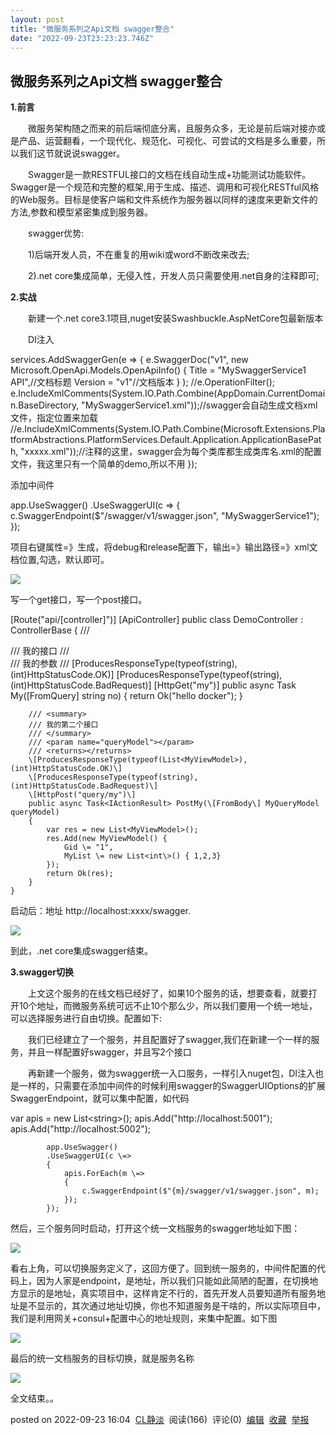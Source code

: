 ```yaml
---
layout: post
title: "微服务系列之Api文档 swagger整合"
date: "2022-09-23T23:23:23.746Z"
---
```

微服务系列之Api文档 swagger整合
---------------------

**1.前言**

　　微服务架构随之而来的前后端彻底分离，且服务众多，无论是前后端对接亦或是产品、运营翻看，一个现代化、规范化、可视化、可尝试的文档是多么重要，所以我们这节就说说swagger。

　　Swagger是一款RESTFUL接口的文档在线自动生成+功能测试功能软件。Swagger是一个规范和完整的框架,用于生成、描述、调用和可视化RESTful风格的Web服务。目标是使客户端和文件系统作为服务器以同样的速度来更新文件的方法,参数和模型紧密集成到服务器。

　　swagger优势:

　　1)后端开发人员，不在重复的用wiki或word不断改来改去;

　　2).net core集成简单，无侵入性，开发人员只需要使用.net自身的注释即可;

**2.实战**

　　新建一个.net core3.1项目,nuget安装Swashbuckle.AspNetCore包最新版本

　　DI注入

 services.AddSwaggerGen(e =>
            {
                e.SwaggerDoc("v1",
                    new Microsoft.OpenApi.Models.OpenApiInfo()
                    {
                        Title \= "MySwaggerService1 API",//文档标题
                        Version \= "v1"//文档版本
                    }
                    );
                //e.OperationFilter<AddAuthTokenFilter>();
                e.IncludeXmlComments(System.IO.Path.Combine(AppDomain.CurrentDomain.BaseDirectory, "MySwaggerService1.xml"));//swagger会自动生成文档xml文件，指定位置来加载
                //e.IncludeXmlComments(System.IO.Path.Combine(Microsoft.Extensions.PlatformAbstractions.PlatformServices.Default.Application.ApplicationBasePath, "xxxxx.xml"));//注释的这里，swagger会为每个类库都生成类库名.xml的配置文件，我这里只有一个简单的demo,所以不用
            });

添加中间件

app.UseSwagger()
               .UseSwaggerUI(c \=>
               {
                   c.SwaggerEndpoint($"/swagger/v1/swagger.json", "MySwaggerService1");
               });

项目右键属性=》生成，将debug和release配置下，输出=》输出路径=》xml文档位置,勾选，默认即可。

![](https://img2022.cnblogs.com/blog/846824/202209/846824-20220923154205765-265124058.png)

写一个get接口，写一个post接口。

  \[Route("api/\[controller\]")\]
    \[ApiController\]
    public class DemoController : ControllerBase
    {
        /// <summary>
        /// 我的接口
        /// </summary>
        /// <param name="no">我的参数</param>
        /// <returns></returns>
        \[ProducesResponseType(typeof(string), (int)HttpStatusCode.OK)\]
        \[ProducesResponseType(typeof(string), (int)HttpStatusCode.BadRequest)\]
        \[HttpGet("my")\]
        public async Task<IActionResult> My(\[FromQuery\] string no)
        {
            return Ok("hello docker");
        }

        /// <summary>
        /// 我的第二个接口
        /// </summary>
        /// <param name="queryModel"></param>
        /// <returns></returns>
        \[ProducesResponseType(typeof(List<MyViewModel>), (int)HttpStatusCode.OK)\]
        \[ProducesResponseType(typeof(string), (int)HttpStatusCode.BadRequest)\]
        \[HttpPost("query/my")\]
        public async Task<IActionResult> PostMy(\[FromBody\] MyQueryModel queryModel)
        {
            var res = new List<MyViewModel>();
            res.Add(new MyViewModel() { 
                Gid \= "1",
                MyList \= new List<int\>() { 1,2,3}
            });
            return Ok(res);
        }
    }

启动后：地址 http://localhost:xxxx/swagger.

![](https://img2022.cnblogs.com/blog/846824/202209/846824-20220923154603703-563682372.png)

到此，.net core集成swagger结束。

**3.swagger切换**

　　上文这个服务的在线文档已经好了，如果10个服务的话，想要查看，就要打开10个地址，而微服务系统可远不止10个那么少，所以我们要用一个统一地址，可以选择服务进行自由切换。配置如下:

　　我们已经建立了一个服务，并且配置好了swagger,我们在新建一个一样的服务，并且一样配置好swagger，并且写2个接口

　　再新建一个服务，做为swagger统一入口服务，一样引入nuget包，DI注入也是一样的，只需要在添加中间件的时候利用swagger的SwaggerUIOptions的扩展SwaggerEndpoint，就可以集中配置，如代码

 var apis = new List<string\>();
            apis.Add("http://localhost:5001");
            apis.Add("http://localhost:5002");
           
            app.UseSwagger()
            .UseSwaggerUI(c \=>
            {
                apis.ForEach(m \=>
                {
                    c.SwaggerEndpoint($"{m}/swagger/v1/swagger.json", m);
                });
            });

然后，三个服务同时启动，打开这个统一文档服务的swagger地址如下图：

![](https://img2022.cnblogs.com/blog/846824/202209/846824-20220923155511749-1833987814.png)

看右上角，可以切换服务定义了，这回方便了。回到统一服务的，中间件配置的代码上，因为人家是endpoint，是地址，所以我们只能如此简陋的配置，在切换地方显示的是地址，真实项目中，这样肯定不行的，首先开发人员要知道所有服务地址是不显示的，其次通过地址切换，你也不知道服务是干啥的，所以实际项目中，我们是利用网关+consul+配置中心的地址规则，来集中配置。如下图

![](https://img2022.cnblogs.com/blog/846824/202209/846824-20220923160134007-1152156529.png)

最后的统一文档服务的目标切换，就是服务名称

![](https://img2022.cnblogs.com/blog/846824/202209/846824-20220923160333445-2005465955.png)

全文结束。。

posted on 2022-09-23 16:04  [CL静淡](https://www.cnblogs.com/saltlight-wangchao/)  阅读(166)  评论(0)  [编辑](https://i.cnblogs.com/EditPosts.aspx?postid=16723080)  [收藏](javascript:void(0))  [举报](javascript:void(0))